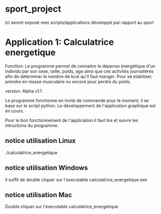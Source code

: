 # sport_project

ici seront exposé mes scripts/applications développé par rapport au sport

# Application 1: Calculatrice energetique
Fonction: Le programme permet de connaitre la dépense énergétique d'un individu par son sexe, taille, poids, age ainsi que ces activités journalières afin de déterminer le nombre de kcal qu'il faut manger.
Pour se stabiliser, prendre en masse musculaire ou encore pour perdre du poids.

version: Alpha v1.1

Le programme fonctionne en invite de commande pour le moment, il se base sur le script python.
Le développement de l'application graphique est en cours.

Pour le bon fonctionnement de l'application il faut lire et suivre les intructions du programme.

## notice utilisation Linux
./calculatrice_energetique

## notice utilisation Windows
Il suffit de double cliquer sur l'executable calculatrice_energetique.exe

## notice utilisation Mac
Double cliquer sur l'executable calculatrice_energetique
